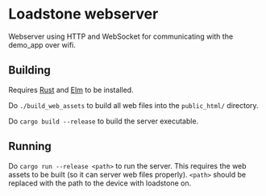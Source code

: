 # Loadstone webserver

Webserver using HTTP and WebSocket for communicating with the demo_app over wifi.

## Building

Requires [Rust](https://www.rust-lang.org/) and [Elm](https://elm-lang.org/) to be installed.

Do `./build_web_assets` to build all web files into the `public_html/` directory.

Do `cargo build --release` to build the server executable.

## Running

Do `cargo run --release <path>` to run the server. This requires the web assets to be built (so it can server web files properly). `<path>` should be replaced with the path to the device with loadstone on.
